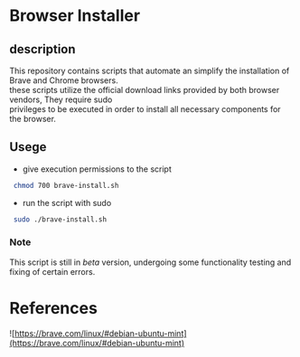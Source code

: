 # Browser Installer

## description

This repository contains scripts that automate an simplify the installation of Brave and Chrome browsers. \
these scripts utilize the official download links provided by both browser vendors, They require sudo \
privileges to be executed in order to install all necessary components for the browser.

## Usege

* give execution permissions to the script

```bash
 chmod 700 brave-install.sh
```

* run the script with sudo

```bash
 sudo ./brave-install.sh
```

### Note

This script is still in *beta* version, undergoing some functionality testing and fixing of certain errors.


# References
![https://brave.com/linux/#debian-ubuntu-mint](https://brave.com/linux/#debian-ubuntu-mint)

